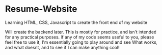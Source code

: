 # Resume-Website
Learning HTML, CSS, Javascript to create the front end of my website

Will create the backend later. This is mostly for practice, and isn't intended for any practical purposes. 
If any of my code seems useful to you, please feel free to use it, I'm essentially going to play around and see
What works, and what doesnt, and to see if I can make anything cool!
